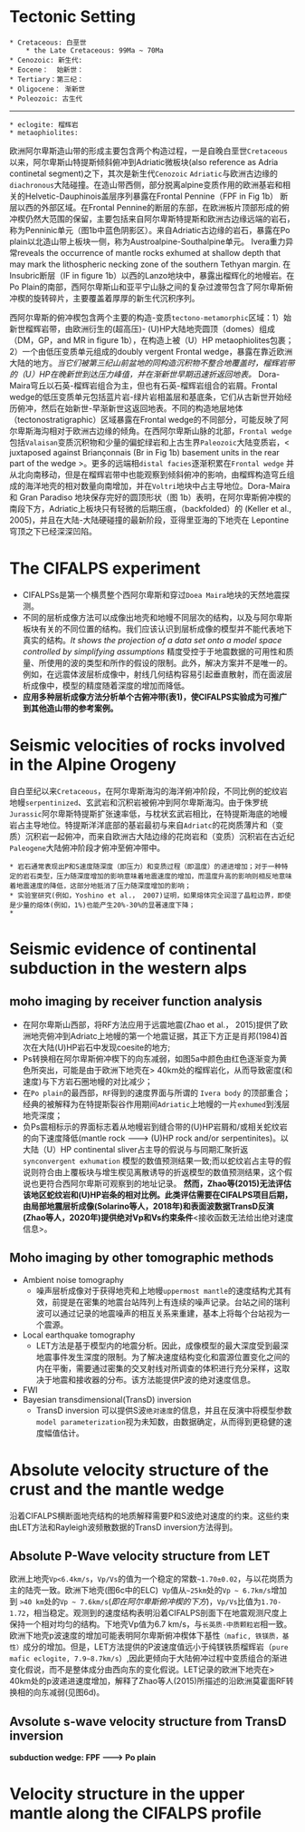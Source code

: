 # Tectonic Setting
```
* Cretaceous: 白垩世
    * the Late Cretaceous: 99Ma ~ 70Ma
* Cenozoic: 新生代:
* Eocene：  始新世：
* Tertiary：第三纪：
* Oligocene： 渐新世
* Poleozoic: 古生代
```
______________________________________
```
* eclogite: 榴辉岩
* metaophiolites:
```
欧洲阿尔卑斯造山带的形成主要包含两个构造过程，一是自晚白垩世`Cretaceous`以来，阿尔卑斯山特提斯倾斜俯冲到Adriatic微板块(also reference as Adria continetal segment)之下，其次是新生代`Cenozoic` `Adriatic`与欧洲古边缘的`diachronous`大陆碰撞。在造山带西侧，部分脱离alpine变质作用的欧洲基岩和相关的Helvetic-Dauphinois盖层序列暴露在Frontal Pennine（FPF in Fig 1b） 断层以西的外部区域。在Frontal Pennine的断层的东部，在欧洲板片顶部形成的俯冲楔仍然大范围的保留，主要包括来自阿尔卑斯特提斯和欧洲古边缘远端的岩石，称为Penninic单元（图1b中蓝色阴影区）。来自Adriatic古边缘的岩石，暴露在Po plain以北造山带上板块一侧，称为Austroalpine-Southalpine单元。 Ivera重力异常reveals the occurrence of mantle rocks exhumed at shallow depth that may mark the lithospheric necking zone of the southern Tethyan margin. 在Insubric断层（IF in figure 1b）以西的Lanzo地块中，暴露出榴辉化的地幔岩。在Po Plain的南部，西阿尔卑斯山和亚平宁山脉之间的复杂过渡带包含了阿尔卑斯俯冲楔的旋转碎片，主要覆盖着厚厚的新生代沉积序列。

西阿尔卑斯的俯冲楔包含两个主要的构造-变质`tectono-metamorphic`区域：1）始新世榴辉岩带，由欧洲衍生的(超高压)- (U)HP大陆地壳圆顶（domes）组成（DM，GP，and MR in figure 1b），在构造上被（U）HP metaophiolites包裹；2）一个由低压变质单元组成的doubly vergent Frontal wedge，暴露在靠近欧洲大陆的地方。*当它们被第三纪山前盆地的同构造沉积物不整合地覆盖时，榴辉岩带的（U）HP在晚新世到达压力峰值，并在渐新世早期迅速折返回地表。* Dora-Maira穹丘以石英-榴辉岩组合为主，但也有石英-榴辉岩组合的岩屑。Frontal wedge的低压变质单元包括蓝片岩-绿片岩相盖层和基底条，它们从古新世开始经历俯冲，然后在始新世-早渐新世这返回地表。不同的构造地层地体（tectonostratigraphic）区域暴露在Frontal wedge的不同部分，可能反映了阿尔卑斯海沟相对于欧洲古边缘的倾角。在西阿尔卑斯山脉的北部，`Frontal wedge`包括`Valaisan`变质沉积物和少量的偏蛇绿岩和上古生界`Paleozoic`大陆变质岩，< juxtaposed against Briançonnais (Br in Fig 1b) basement units in the rear part of the wedge >。更多的远端相`distal facies`逐渐积累在`Frontal wedge` 并从北向南移动，但是在榴辉岩带中也能观察到倾斜俯冲的影响，由榴辉构造穹丘组成的海洋地壳的相对数量向南增加，并在`Voltri`地块中占主导地位。Dora-Maira 和 Gran Paradiso 地块保存完好的圆顶形状（图 1b）表明，在阿尔卑斯俯冲楔的南段下方，Adriatic上板块只有轻微的后期压痕，（backfolded）的 (Keller et al., 2005)，并且在大陆-大陆硬碰撞的最新阶段，亚得里亚海的下地壳在 Lepontine 穹顶之下已经深深凹陷。

# The CIFALPS experiment
* CIFALPSs是第一个横贯整个西阿尔卑斯和穿过`Doea Maira`地块的天然地震探测。
* 不同的层析成像方法可以成像出地壳和地幔不同层次的结构，以及与阿尔卑斯板块有关的不同位置的结构。我们应该认识到层析成像的模型并不能代表地下真实的结构。*It shows the projection of a data set onto a model space controlled by simplifying assumptions* 精度受控于于地震数据的可用性和质量、所使用的波的类型和所作的假设的限制。此外，解决方案并不是唯一的。例如，在远震体波层析成像中，射线几何结构容易引起垂直散射，而在面波层析成像中，模型的精度随着深度的增加而降低。
* **应用多种层析成像方法分析单个古俯冲带(表1)，使CIFALPS实验成为可推广到其他造山带的参考案例。**

# Seismic velocities of rocks involved in the Alpine Orogeny
自白垩纪以来`Cretaceous`，在阿尔卑斯海沟的海洋俯冲阶段，不同比例的蛇纹岩地幔`serpentinized`、玄武岩和沉积岩被俯冲到阿尔卑斯海沟。由于侏罗统`Jurassic`阿尔卑斯特提斯扩张速率低，与枕状玄武岩相比，在特提斯海底的地幔岩占主导地位。特提斯洋洋底部的基岩最初与来自`Adriatc`的花岗质薄片和（变质）沉积岩一起俯冲，而来自欧洲古大陆边缘的花岗岩和（变质）沉积岩在古近纪`Paleogene`大陆俯冲阶段才俯冲至俯冲带中。
```
* 岩石通常表现出P和S速度随深度（即压力）和变质过程（即温度）的递进增加；对于一种特定的岩石类型，压力随深度增加的影响意味着地震速度的增加，而温度升高的影响则相反地意味着地震速度的降低，这部分地抵消了压力随深度增加的影响；
* 实验室研究(例如，Yoshino et al.， 2007)证明，如果熔体完全润湿了晶粒边界，即使是少量的熔体(例如，1%)也能产生20%-30%的显著速度下降；
* 
```
# Seismic evidence of continental subduction in the western alps
## moho imaging by receiver function analysis
* 在阿尔卑斯山西部，将RF方法应用于远震地震(Zhao et al.， 2015)提供了欧洲地壳俯冲到Adriatc上地幔的第一个地震证据，其正下方正是肖邦(1984)首次在大陆(U)HP岩石中发现coesite的地方;  
* Ps转换相在阿尔卑斯俯冲楔下的向东减弱，如图5a中颜色由红色逐渐变为黄色所突出，可能是由于欧洲下地壳在> 40km处的榴辉岩化，从而导致密度(和速度)与下方岩石圈地幔的对比减少；
* 在`Po plain`的最西部，`RF`得到的速度界面与所谓的 `Ivera body` 的顶部重合；经典的被解释为在特提斯裂谷作用期间`Adriatic`上地幔的一片`exhumed`到浅层地壳深度；
* 负Ps震相标示的界面标志着从地幔岩到缝合带的(U)HP岩屑和/或相关蛇纹岩的向下速度降低(mantle rock ---> (U)HP rock and/or serpentinites)。以大陆（U）HP continental sliver占主导的假说与与同期汇聚折返`synconvergent exhumation`  模型的数值预测结果一致;而以蛇纹岩占主导的假说则符合由上覆板块与增生楔见离散诱导的折返模型的数值预测结果，这个假说也更符合西阿尔卑斯可观察到的地址记录。
**然而，Zhao等(2015)无法评估该地区蛇纹岩和(U)HP岩条的相对比例。此类评估需要在CIFALPS项目后期，由局部地震层析成像(Solarino等人，2018年)和表面波数据TransD反演(Zhao等人，2020年)提供绝对Vp和Vs约束条件**<接收函数无法给出绝对速度信息>。 
## Moho imaging by other tomographic methods
* Ambient noise tomography
    * 噪声层析成像对于获得地壳和上地幔`uppermost mantle`的速度结构尤其有效，前提是在密集的地震台站阵列上有连续的噪声记录。台站之间的瑞利波可以通过记录的地震噪声的相互关系来重建，基本上将每个台站视为一个震源。
* Local earthquake tomography
    * LET方法是基于模型内的地震分析。因此，成像模型的最大深度受到最深地震事件发生深度的限制。为了解决速度结构变化和震源位置变化之间的内在平衡，需要通过密集的交叉射线对所调查的体积进行充分采样，这取决于地震和接收器的分布。该方法能提供P波的绝对速度信息。
* FWI
* Bayesian transdimensional(TransD) inversion
    * TransD inversion 可以提供S波`绝对速度`的信息，并且在反演中将模型参数`model parameterization`视为未知数，由数据确定，从而得到更稳健的速度幅值估计。

# Absolute velocity structure of the crust and the mantle wedge
沿着CIFALPS横断面地壳结构的地质解释需要P和S波绝对速度的约束。这些约束由LET方法和Rayleigh波频散数据的TransD inversion方法得到。
## Absolute P-Wave velocity structure from LET
欧洲上地壳`Vp<6.4km/s`，`Vp/Vs`的值为一个稳定的常数`~1.70±0.02`，与以花岗质为主的陆壳一致。欧洲下地壳(图6c中的ELC)` Vp`值从`~25km`处的`Vp ~ 6.7km/s`增加到 `>40 km`处的`Vp ~ 7.6km/s`(*即在阿尔卑斯俯冲楔的下方*)，`Vp/Vs`比值为`1.70-1.72`，相当稳定。观测到的速度结构表明沿着CIFALPS剖面下在地震观测尺度上保持一个相对均匀的结构。下地壳Vp值为6.7 km/s，与`长英质-中质颗粒岩`相一致。欧洲下地壳p波速度的增加可能表明阿尔卑斯俯冲楔体下基性`（mafic, 铁镁质，基性）`成分的增加。但是，LET方法提供的P波速度值远小于纯镁铁质榴辉岩（`pure mafic eclogite, 7.9~8.7km/s`）,因此更倾向于大陆俯冲过程中变质组合的渐进变化假说，而不是整体成分由西向东的变化假说。LET记录的欧洲下地壳在> 40km处的p波递进速度增加，解释了Zhao等人(2015)所描述的沿欧洲莫霍面RF转换相的向东减弱(见图6d)。  
## Avsolute s-wave velocity structure from TransD inversion
**subduction wedge: FPF ---> Po plain**
# Velocity structure in the upper mantle along the CIFALPS profile



